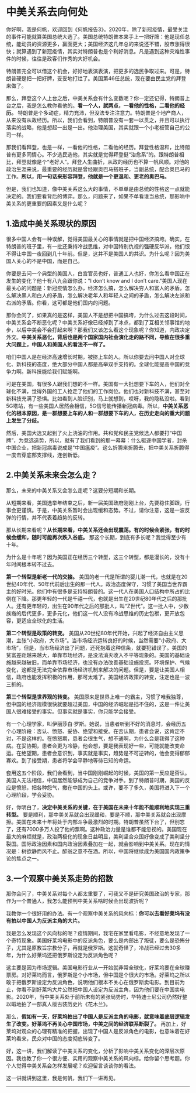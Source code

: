 # 中美关系去向何处

你好啊，我是何帆，欢迎回到《何帆报告3》。2020年，除了新冠疫情，最受关注的事件可能就算美国总统大选了。美国总统特朗普本来手上一把好牌：他是现任总统，能动员的资源更多，赢面更大；美国经济这几年总的来说还不错，股市涨得很快；就算遇到了新冠疫情，其实对特朗普也是个利好消息。凡是遇到这种灾难性事件的时候，往往是政客们作秀的大好机会。

特朗普完全可以借这个机会，好好地表演表演，把更多的选民争取过来。可是，特朗普硬是把一把好牌，妥妥地打烂了。美国第46任总统，现在要由民主党的拜登来做了。

那么，拜登这个人上台之后，中美关系会有什么变数呢？你一定还记得，特朗普上台之后，我是怎么教你看他的。**看一个人，就两点，一看他的性格，二看他的经历。** 特朗普是个多动症，精力充沛，但没法专注注意力。特朗普是个地产商人，从来没有从政经历。所以，我们会看到，特朗普没有一套一以贯之，并且可以执行落实的战略，他是想起一出是一出。他治理美国，其实就跟一个小老板管自己的公司一样。

那我们看拜登，也是一样，一看他的性格，二看他的经历。拜登性格温和，比特朗普有更多同情心。不少选民选他，其实就是觉得拜登挺“治愈系”的。跟特朗普相比，拜登就像是个“老好人”。拜登人生曲折，从政的经历也不算一帆风顺。对他的政治生涯来说，最重要的经历就是曾经跟奥巴马搭班子，当副总统，配合奥巴马的工作。**所以，用一句话来形容拜登，他就是一个更温和、更老的奥巴马。**

但是，我们也知道，像中美关系这么大的事情，不单单是由总统的性格这一点就能决定的。我们要看背后的博弈。那么，问题来了，如果不单看谁当总统，那影响中美关系的更重要的因素又是什么呢？

## 1.造成中美关系现状的原因

很多中国人会有一种误解，觉得美国最关心的事情就是把中国经济搞垮。确实，在特朗普的班子里，有一批还秉持冷战思维，对中国特别仇视的强硬反华派，他们恨不得让中国一夜回到几十年前。但是，这并不是美国人的共识。为什么呢？因为美国人关心的不是中国，而是自己。

你要是去问一个典型的美国人，白宫官员也好，普通工人也好，你怎么看中国正在发生的变化？他十有八九会跟你说："I don’t know and I don’t care."美国人现在最关心的问题是：新冠疫情怎么办，经济怎么搞，怎么解决穷人和富人的矛盾，怎么解决黑人和白人的矛盾，怎么解决老年人和年轻人之间的矛盾，怎么解决左派和右派的矛盾。你看，这可都是他们国内的问题。

那你会问了，如果真的是这样，美国人不是想把中国搞垮，为什么过去这段时间，中美关系会不断恶化呢？中美关系好像已经掉到了冰点，都到了互相关领事馆的地步，以后中美会不会打起来啊？那我们又该怎么看这个现象呢？你知道，内政决定外交。**中美关系恶化，背后也是两个国家国内社会演化走的路不同，导致在很多重大问题上，中国人和美国人的看法不一样了。**

咱们中国人是在经济高速增长时期，被挤上车的人。所以你要去问中国人对全球化、新科技的态度，绝大部分中国人都是高举双手支持的。全球化能提高中国的竞争力啊。新科技能给我们赋能啊。

可是在美国，有很多人跟我们想的不一样。美国有一大批想要下车的人，他们对全球化不满，觉得外国的工人抢走了他们的工作岗位。他们也对新科技不满，甚至对新科技充满了恐惧。比如看到人脸识别，马上就想到，哎呀，我的隐私没啦。看到5G塔站，有一些美国人居然会相信，5G信号能传播新冠病毒。所以，**中美关系恶化的根本原因，是一群想要上车的人和一群想要下车的人，在历史走向的重大问题上发生了分歧。**

然后，美国大选又起到了火上浇油的作用。共和党和民主党候选人都要打“中国牌”，为竞选造势，所以，就有了我们看到的那一幕幕：什么驱逐中国学者，封杀中国企业，把新冠病毒说成是“中国瘟疫”。这么折腾来折腾去，把中美关系折腾得一度击穿底部支撑线，连创新低。

## 2.中美关系未来会怎么走？

那么，未来的中美关系又会怎么走呢？这要分短期和长期。

从短期来看，美国选举年结束之后，新一届美国政府刚刚上台，先要稳住脚跟，行事会更谨慎。于是，中美关系暂时会出现缓和态势。不过，请你注意，这是一波反弹的行情，并不代表着趋势的反转。

那从长期来看呢？**从长期来看，中美关系还会出现震荡。有的时候会紧张，有的时候会缓和，随时可能再次跌入谷底。** 那这个长期，到底有多长呢？我觉得至少有十年。

为什么是十年呢？因为美国正在经历三个转型，这三个转型，都是漫长的，没有十年时间根本转不过去。

**第一个转型是新老一代的交接。** 美国的老一代是所谓的婴儿潮一代，也就是在20世纪40年代、50年代前后出生的那一代人。政治态度保守，习惯了美国当世界霸主的好时光。他们中有很多是支持特朗普的。这一代人在美国人口结构中所占的比例在下降。那更年轻的一代是千禧一代，也就是出生在20世纪80年代之后的那批人。还有更年轻的，出生在90年代之后的那批人，叫“Z世代”。这一批人中，少数族裔的后代更多，更多元化，他们这一代人没有冷战思维的历史包袱，更开放包容，更适应全球化的生活。

**第二个转型是政策的转变。** 美国从20世纪80年代开始，兴起了经济自由主义思潮，主张“小政府，大市场”。当市场经济运转良好的时候，当然需要“小政府、大市场”，但是，当市场经济出了问题，还死抱着这种信条，就要犯错误了。美国的贫富差距越来越大，单靠市场经济，是没法消灭收入不平等现象的。美国的基础设施越来越破旧，而单靠市场经济，也没有办法改善基础设施投资。环境保护、气候变化，这都是无法完全依靠市场经济机制来解决的问题。但是，要是让美国人相信，政府也能发挥积极的作用，那可太难了。美国经济政策的转变，注定也是一波三折的。

**第三个转型是世界观的转变。** 美国原来是世界上唯一的霸主，习惯了唯我独尊，但中国的经济规模很快就要超过美国，中国的经济崛起是挡不住的，这是一件让美国人很难接受的事实。但事实就是事实，你只能学会接受。

有一个心理学家，叫伊丽莎白·罗斯。她说，当患者听到不好的消息时，会经历五个心理阶段：否认、愤怒、妥协、绝望和接受。在否认期，患者会说，这肯定不对，不是这样的。在愤怒期，患者会很生气，想不通啊，为什么会是我得了这种病。在妥协期，患者会更为冷静，他会想，要是我表现好一些，可能就能改变命运。在绝望期，患者会意识到，事实就是事实，趋势是不可逆转的，他会变得郁郁寡欢。到了接受期，患者将学会平静地等待已知的命运。

套用这五个阶段，我们会看到，当中国刚刚崛起的时候，美国的第一反应是否认。美国人无法相信，中国居然能够成为自己的竞争对手。到了特朗普时期，美国的反应是愤怒，把各种怨气，撒在中国的头上。或许，要不了多久，美国将进入下一个心理阶段，学会妥协。

好，你明白了，**决定中美关系的关键，在于美国在未来十年能不能顺利地实现三重转型。** 要是顺利，那中美关系就会出现缓和，要是不顺，那中美关系就会出现摩擦。美国在未来十年将处于内部斗争最激烈的时期。特朗普虽然下台了，但别忘了，还有7000多万人投了他的票啊。这种政治力量是谁都不能忽视的。美国现在最大的麻烦就是，政治两极化的现象日益明显，美利坚合众国好像变成了美利坚分裂国。国际政治因素和国内政治因素叠加在一起，就会影响到中美关系。现在的情况是：树欲静而风不止。醉翁之意不在酒。所以，中国将继续成为美国国内政策争论的焦点之一。

## 3.一个观察中美关系走势的招数

那你会问了，中美关系对每个人都太重要了，可我又不是研究美国政治的专家，那作为一个普通人，我怎么能预判中美关系啥时候会出现波折呢？

我教你一个很好用的办法。有一个观察中美关系的风向标：**你可以去看好莱坞有没有拍以中国人为反派主角的大片。**

我是怎么发现这个风向标的呢？疫情期间，我宅在家里看电影，不经意地发现了一个奇特现象。美国好莱坞电影中的反派角色，要么是内部出了叛徒，要么是恐怖分子，尤其是原教旨宗教分子，再就是俄罗斯。这就奇怪了，冷战已经过去30多年，为什么好莱坞还把俄罗斯设定为反派角色呢？

这主要是因为市场逻辑。美国电影行业从一开始就非常全球化，好莱坞要在全球赚票房。对好莱坞而言，俄罗斯是个小市场，但中国是个很大的市场。好莱坞之所以敢于把俄罗斯设定为反派角色，说明他们根本不关心在俄罗斯卖电影。到目前为止，你看不到好莱坞大片公然把中国人设定为反派主角，因为他们要在中国卖电影。2020年，当中美关系处于前所未有的紧张局势时，华特迪士尼公司仍然好整以暇地拍了一部真人版古装历史片《花木兰》。

那么，**假如有一天，好莱坞拍出了中国人是反派主角的电影，就意味着底层逻辑发生了改变。好莱坞不再关心中国市场，中美之间的经济联系断裂了。** 再加上，好莱坞对观众的心理有精准的把握，出现了中国人是反派角色的电影，也意味着在好莱坞看来，民众对中国的态度彻底转变了。

好，这一讲，我们解读了中美关系的变化，分析了影响中美关系变化的深层次原因。我也教了你一个很方便、实用的观察中美关系的风向标。给你留个思考题。你个人觉得中美关系会怎样发展呢？欢迎留言谈谈你的看法。

这一讲就讲到这里，我是何帆，我们下一讲再见。

---
